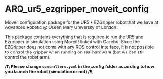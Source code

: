 # ARQ_ur5_ezgripper_moveit_config
Moveit configuration package for the UR5 + EZGripper robot that we have at Advanced Robotic @ Queen Mary University of London.

This package contains everything that is required to run the UR5 and Ezgripper in simulation using Moveit! linked with Gazebo. Since the EZGripper does not come with any ROS control interface, it is not possible to control the gripper when running on real hardware (but we can still control the robot arm).

**/!\ Please change ```controllers.yaml``` in the config folder according to how you launch the robot (simulation or not) /!\\**
